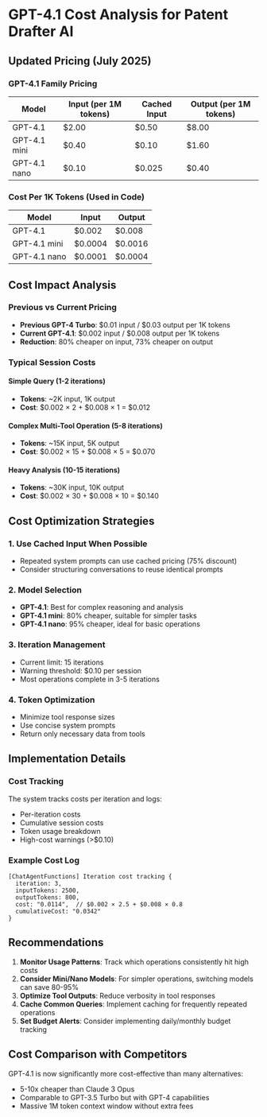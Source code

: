 # GPT-4.1 Cost Analysis for Patent Drafter AI

## Updated Pricing (July 2025)

### GPT-4.1 Family Pricing
| Model | Input (per 1M tokens) | Cached Input | Output (per 1M tokens) |
|-------|----------------------|--------------|----------------------|
| GPT-4.1 | $2.00 | $0.50 | $8.00 |
| GPT-4.1 mini | $0.40 | $0.10 | $1.60 |
| GPT-4.1 nano | $0.10 | $0.025 | $0.40 |

### Cost Per 1K Tokens (Used in Code)
| Model | Input | Output |
|-------|-------|--------|
| GPT-4.1 | $0.002 | $0.008 |
| GPT-4.1 mini | $0.0004 | $0.0016 |
| GPT-4.1 nano | $0.0001 | $0.0004 |

## Cost Impact Analysis

### Previous vs Current Pricing
- **Previous GPT-4 Turbo**: $0.01 input / $0.03 output per 1K tokens
- **Current GPT-4.1**: $0.002 input / $0.008 output per 1K tokens
- **Reduction**: 80% cheaper on input, 73% cheaper on output

### Typical Session Costs

#### Simple Query (1-2 iterations)
- **Tokens**: ~2K input, 1K output
- **Cost**: $0.002 × 2 + $0.008 × 1 = $0.012

#### Complex Multi-Tool Operation (5-8 iterations)
- **Tokens**: ~15K input, 5K output
- **Cost**: $0.002 × 15 + $0.008 × 5 = $0.070

#### Heavy Analysis (10-15 iterations)
- **Tokens**: ~30K input, 10K output
- **Cost**: $0.002 × 30 + $0.008 × 10 = $0.140

## Cost Optimization Strategies

### 1. Use Cached Input When Possible
- Repeated system prompts can use cached pricing (75% discount)
- Consider structuring conversations to reuse identical prompts

### 2. Model Selection
- **GPT-4.1**: Best for complex reasoning and analysis
- **GPT-4.1 mini**: 80% cheaper, suitable for simpler tasks
- **GPT-4.1 nano**: 95% cheaper, ideal for basic operations

### 3. Iteration Management
- Current limit: 15 iterations
- Warning threshold: $0.10 per session
- Most operations complete in 3-5 iterations

### 4. Token Optimization
- Minimize tool response sizes
- Use concise system prompts
- Return only necessary data from tools

## Implementation Details

### Cost Tracking
The system tracks costs per iteration and logs:
- Per-iteration costs
- Cumulative session costs
- Token usage breakdown
- High-cost warnings (>$0.10)

### Example Cost Log
```
[ChatAgentFunctions] Iteration cost tracking {
  iteration: 3,
  inputTokens: 2500,
  outputTokens: 800,
  cost: "0.0114",  // $0.002 × 2.5 + $0.008 × 0.8
  cumulativeCost: "0.0342"
}
```

## Recommendations

1. **Monitor Usage Patterns**: Track which operations consistently hit high costs
2. **Consider Mini/Nano Models**: For simpler operations, switching models can save 80-95%
3. **Optimize Tool Outputs**: Reduce verbosity in tool responses
4. **Cache Common Queries**: Implement caching for frequently repeated operations
5. **Set Budget Alerts**: Consider implementing daily/monthly budget tracking

## Cost Comparison with Competitors

GPT-4.1 is now significantly more cost-effective than many alternatives:
- 5-10x cheaper than Claude 3 Opus
- Comparable to GPT-3.5 Turbo but with GPT-4 capabilities
- Massive 1M token context window without extra fees 